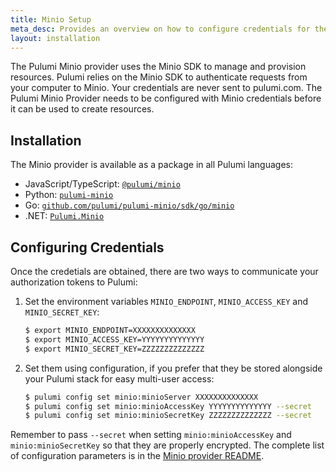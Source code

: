 ```yaml
---
title: Minio Setup
meta_desc: Provides an overview on how to configure credentials for the Pulumi Minio Provider.
layout: installation
---
```


The Pulumi Minio provider uses the Minio SDK to manage and provision resources.
Pulumi relies on the Minio SDK to authenticate requests from your computer to Minio. Your credentials are never sent
to pulumi.com.
The Pulumi Minio Provider needs to be configured with Minio credentials
before it can be used to create resources.

## Installation

The Minio provider is available as a package in all Pulumi languages:

* JavaScript/TypeScript: [`@pulumi/minio`](https://www.npmjs.com/package/@pulumi/minio)
* Python: [`pulumi-minio`](https://pypi.org/project/pulumi-minio/)
* Go: [`github.com/pulumi/pulumi-minio/sdk/go/minio`](https://github.com/pulumi/pulumi-minio)
* .NET: [`Pulumi.Minio`](https://www.nuget.org/packages/Pulumi.Minio)

## Configuring Credentials

Once the credetials are obtained, there are two ways to communicate your authorization tokens to Pulumi:

1. Set the environment variables `MINIO_ENDPOINT`, `MINIO_ACCESS_KEY` and `MINIO_SECRET_KEY`:

    ```bash
    $ export MINIO_ENDPOINT=XXXXXXXXXXXXXX
    $ export MINIO_ACCESS_KEY=YYYYYYYYYYYYYY
    $ export MINIO_SECRET_KEY=ZZZZZZZZZZZZZZ
    ```

2. Set them using configuration, if you prefer that they be stored alongside your Pulumi stack for easy multi-user access:

    ```bash
    $ pulumi config set minio:minioServer XXXXXXXXXXXXXX
    $ pulumi config set minio:minioAccessKey YYYYYYYYYYYYYY --secret
    $ pulumi config set minio:minioSecretKey ZZZZZZZZZZZZZZ --secret
    ```

Remember to pass `--secret` when setting `minio:minioAccessKey` and `minio:minioSecretKey` so that they are properly encrypted. The complete list of
configuration parameters is in the [Minio provider README](https://github.com/pulumi/pulumi-minio/blob/master/README.md).

